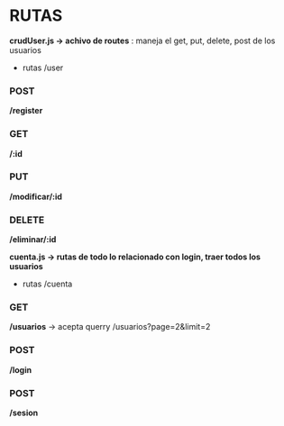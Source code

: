 











# RUTAS
**crudUser.js -> achivo de routes** : maneja el get, put, delete, post de los usuarios
* rutas /user
### POST
**/register**

### GET
**/:id**

### PUT 
**/modificar/:id**

### DELETE
**/eliminar/:id**

**cuenta.js -> rutas de todo lo relacionado con login, traer todos los usuarios**
* rutas /cuenta

### GET
**/usuarios** -> acepta querry /usuarios?page=2&limit=2

### POST
**/login**

### POST
**/sesion**

